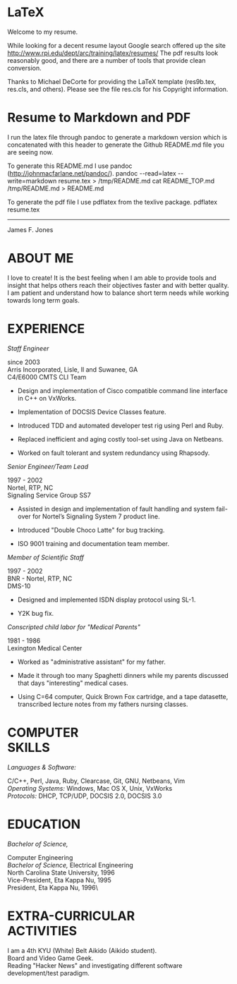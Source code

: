 LaTeX
=====
Welcome to my resume. 

While looking for a decent resume layout Google search offered up the site http://www.rpi.edu/dept/arc/training/latex/resumes/
The pdf results look reasonably good, and there are a number of tools that provide clean conversion.

Thanks to Michael DeCorte for providing the LaTeX template (res9b.tex, res.cls, and others).  Please see the file res.cls for his Copyright information.

Resume to Markdown and PDF
==========================

I run the latex file through pandoc to generate a markdown version which is concatenated with this header to generate the Github README.md file you are seeing now.

To generate this README.md I use pandoc (http://johnmacfarlane.net/pandoc/).
    pandoc --read=latex --write=markdown resume.tex > /tmp/README.md
    cat README_TOP.md /tmp/README.md > README.md

To generate the pdf file I use pdflatex from the texlive package.
    pdflatex resume.tex

---

James F. Jones

ABOUT ME
========

I love to create! It is the best feeling when I am able to provide tools
and insight that helps others reach their objectives faster and with
better quality. I am patient and understand how to balance short term
needs while working towards long term goals.

EXPERIENCE
==========

*Staff Engineer*

since 2003\
Arris Incorporated, Lisle, Il and Suwanee, GA\
C4/E6000 CMTS CLI Team

-   Design and implementation of Cisco compatible command line interface
    in C++ on VxWorks.

-   Implementation of DOCSIS Device Classes feature.

-   Introduced TDD and automated developer test rig using Perl and Ruby.

-   Replaced inefficient and aging costly tool-set using Java on
    Netbeans.

-   Worked on fault tolerant and system redundancy using Rhapsody.

*Senior Engineer/Team Lead*

1997 - 2002\
Nortel, RTP, NC\
Signaling Service Group SS7

-   Assisted in design and implementation of fault handling and system
    fail-over for Nortel’s Signaling System 7 product line.

-   Introduced "Double Choco Latte" for bug tracking.

-   ISO 9001 training and documentation team member.

*Member of Scientific Staff*

1997 - 2002\
BNR - Nortel, RTP, NC\
DMS-10

-   Designed and implemented ISDN display protocol using SL-1.

-   Y2K bug fix.

*Conscripted child labor for "Medical Parents"*

1981 - 1986\
Lexington Medical Center

-   Worked as "administrative assistant" for my father.

-   Made it through too many Spaghetti dinners while my parents
    discussed that days "interesting" medical cases.

-   Using C=64 computer, Quick Brown Fox cartridge, and a tape
    datasette, transcribed lecture notes from my fathers nursing
    classes.

COMPUTER\
SKILLS
=========

*Languages & Software:*

C/C++, Perl, Java, Ruby, Clearcase, Git, GNU, Netbeans, Vim\
*Operating Systems:* Windows, Mac OS X, Unix, VxWorks\
*Protocols:* DHCP, TCP/UDP, DOCSIS 2.0, DOCSIS 3.0

EDUCATION
=========

*Bachelor of Science,*

Computer Engineering\
*Bachelor of Science,* Electrical Engineering\
North Carolina State University, 1996\
Vice-President, Eta Kappa Nu, 1995\
President, Eta Kappa Nu, 1996\

EXTRA-CURRICULAR\
ACTIVITIES
=================

I am a 4th KYU (White) Belt Aikido (Aikido student).\
Board and Video Game Geek.\
Reading "Hacker News" and investigating different software
development/test paradigm.
